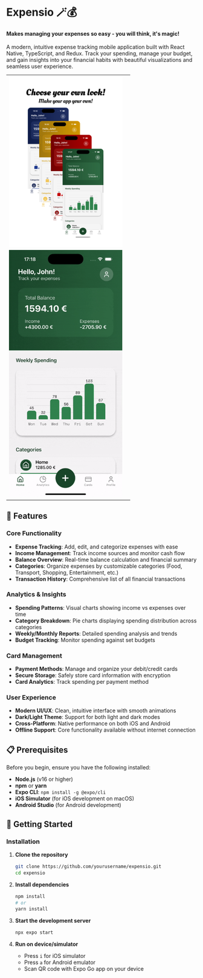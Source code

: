 # Expensio 🪄💰

#### Makes managing your expenses so easy - you will think, it's magic!

A modern, intuitive expense tracking mobile application built with React Native, TypeScript, and Redux. Track your spending, manage your budget, and gain insights into your financial habits with beautiful visualizations and seamless user experience.

<table>
<tr>
<td><img src="./assets/app-showcase/myappTheme.png" alt="myappTheme" width="300"/><td>
</tr>
<tr>
<td><img src="./assets/app-showcase/myapp1.gif" alt="myapp1" width="300"/><td>
</tr>
</table>

## 🚀 Features

### Core Functionality

- **Expense Tracking**: Add, edit, and categorize expenses with ease
- **Income Management**: Track income sources and monitor cash flow
- **Balance Overview**: Real-time balance calculation and financial summary
- **Categories**: Organize expenses by customizable categories (Food, Transport, Shopping, Entertainment, etc.)
- **Transaction History**: Comprehensive list of all financial transactions

### Analytics & Insights

- **Spending Patterns**: Visual charts showing income vs expenses over time
- **Category Breakdown**: Pie charts displaying spending distribution across categories
- **Weekly/Monthly Reports**: Detailed spending analysis and trends
- **Budget Tracking**: Monitor spending against set budgets

### Card Management

- **Payment Methods**: Manage and organize your debit/credit cards
- **Secure Storage**: Safely store card information with encryption
- **Card Analytics**: Track spending per payment method

### User Experience

- **Modern UI/UX**: Clean, intuitive interface with smooth animations
- **Dark/Light Theme**: Support for both light and dark modes
- **Cross-Platform**: Native performance on both iOS and Android
- **Offline Support**: Core functionality available without internet connection

## 📋 Prerequisites

Before you begin, ensure you have the following installed:

- **Node.js** (v16 or higher)
- **npm** or **yarn**
- **Expo CLI**: `npm install -g @expo/cli`
- **iOS Simulator** (for iOS development on macOS)
- **Android Studio** (for Android development)

## 🚀 Getting Started

### Installation

1. **Clone the repository**

   ```bash
   git clone https://github.com/yourusername/expensio.git
   cd expensio
   ```

2. **Install dependencies**

   ```bash
   npm install
   # or
   yarn install
   ```

3. **Start the development server**

   ```bash
   npx expo start
   ```

4. **Run on device/simulator**
   - Press `i` for iOS simulator
   - Press `a` for Android emulator
   - Scan QR code with Expo Go app on your device
